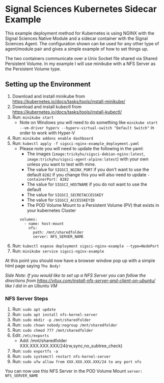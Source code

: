 # Signal Sciences Kubernetes Sidecar Example

This example deployment method for Kubernetes is using NGINX with the Signal Sciences Native Module and a sidecar container with the Signal Sciences Agent. The configuration shown can be used for any other type of agent/module pair and gives a simple example of how to set things up.

The two containers communicate over a Unix Socket file shared via Shared Persistent Volume. In my example I will use minikube with a NFS Server as the Persistent Volume type.

## Setting up the Environment

1. Download and install minikube from https://kubernetes.io/docs/tasks/tools/install-minikube/
2. Download and install kubectl from https://kubernetes.io/docs/tasks/tools/install-kubectl/
3. Run: `minikube start`
    - Note on Windows you will need to do something like `minikube start --vm-driver hyperv --hyperv-virtual-switch "Default Switch"` in order to work with Hyper-V
4. Run: `minikube addons enable dashboard`
5. Run: `kubectl apply -f sigsci-nginx-example_deployment.yaml`
    - Please note you will need to update the following in the yaml:
        + The images (`image:trickyhu/sigsci-debian-nginx:latest`, `image:trickyhu/sigsci-agent-alpine:latest`) with your own unless you want to test with mine.
        + The value for `SIGSCI_NGINX_PORT` if you don't want to use the default `8282` if you change this you will also need to update `- containerPort: 8282`
        + The value for `SIGSCI_HOSTNAME` if you do not want to use the default
        + The value for `SIGSCI_SECRETACCESSKEY`
        + The value for `SIGSCI_ACCESSKEYID`
        + The POD Volume Mount to a Persistent Volume (PV) that exists in your kubernetes Cluster
        ````
        volumes:
          - name: host-mount
            nfs:
              path: /mnt/sharedfolder
              server: NFS_SERVER_NAME
        ````
6. Run: `kubectl expose deployment sigsci-nginx-example --type=NodePort`
7. Run: `minikube service sigsci-nginx-example`

At this point you should now have a browser window pop up with a simple html page saying `The Body!`

_Side Note: If you would like to set up a NFS Server you can follow the directions from https://vitux.com/install-nfs-server-and-client-on-ubuntu/ like I did in an Ubuntu VM_

### NFS Server Steps

1. Run: `sudo apt update`
2. Run: `sudo apt install nfs-kernel-server`
3. Run: `sudo mkdir -p /mnt/sharedfolder`
4. Run: `sudo chown nobody:nogroup /mnt/sharedfolder`
5. Run: `sudo chmod 777 /mnt/sharedfolder`
6. Edit: `/etc/exports`
    - Add: /mnt/sharedfolder XXX.XXX.XXX.XXX/24(rw,sync,no_subtree_check)
7. Run: `sudo exportfs -a`
8. Run: `sudo systemctl restart nfs-kernel-server`
9. Run: `sudo ufw allow from XXX.XXX.XXX.XXX/24 to any port nfs`

You can now use this NFS Server in the POD Volume Mount `server: NFS_SERVER_NAME`
